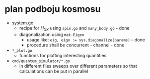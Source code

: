 # plan podboju kosmosu

- system.go
  * recipe for $H_{XX}$ using `spin.go` and `many_body.go` - done
  * diagonalization using `mat.Eigen`
    * usage like: `eig, eigv := sys.diagonalize(params)` - done
    * procedure shall be concurrent - channel - done
- `*_plot.go`
  * functions for plotting interesting quantities
- `cmd/quantum_simulator/*.go`
  * in different files sweeps over different parameters so that calculations can be put in parallel 
